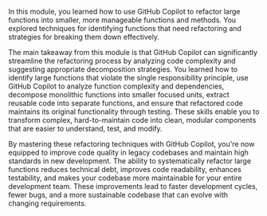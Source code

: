 In this module, you learned how to use GitHub Copilot to refactor large functions into smaller, more manageable functions and methods. You explored techniques for identifying functions that need refactoring and strategies for breaking them down effectively.

The main takeaway from this module is that GitHub Copilot can significantly streamline the refactoring process by analyzing code complexity and suggesting appropriate decomposition strategies. You learned how to identify large functions that violate the single responsibility principle, use GitHub Copilot to analyze function complexity and dependencies, decompose monolithic functions into smaller focused units, extract reusable code into separate functions, and ensure that refactored code maintains its original functionality through testing. These skills enable you to transform complex, hard-to-maintain code into clean, modular components that are easier to understand, test, and modify.

By mastering these refactoring techniques with GitHub Copilot, you're now equipped to improve code quality in legacy codebases and maintain high standards in new development. The ability to systematically refactor large functions reduces technical debt, improves code readability, enhances testability, and makes your codebase more maintainable for your entire development team. These improvements lead to faster development cycles, fewer bugs, and a more sustainable codebase that can evolve with changing requirements.
